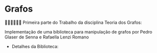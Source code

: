 # Grafos 
👩🏽‍💻👨🏻‍💻
Primeira parte do Trabalho da disciplina Teoria dos Grafos:

Implementação de uma biblioteca para manipulação de grafos por Pedro Glaser de Senna e Rafaella Lenzi Romano

- Detalhes da Biblioteca:
